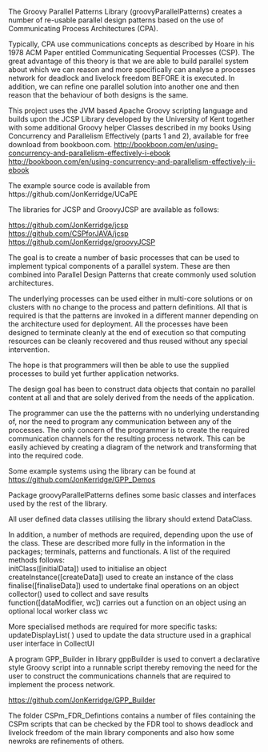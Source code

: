 The Groovy Parallel Patterns Library (groovyParallelPatterns)
creates a number of re-usable parallel design patterns
based on the use of Communicating Process Architectures (CPA).<p>

Typically, CPA use communications concepts as described by Hoare
in his 1978 ACM Paper entitled Communicating Sequential Processes (CSP).
The great advantage of this theory is that we are able to build parallel
system about which we can reason and more specifically can analyse a
processes network for deadlock and livelock freedom BEFORE it is executed.
In addition, we can refine one parallel solution into another one and then
reason that the behaviour of both designs is the same.<p>

This project uses the JVM based Apache Groovy scripting language and builds upon the
JCSP Library developed by the University of Kent together with some additional
Groovy helper Classes described in my books Using Concurrency and
Parallelism Effectively (parts 1 and 2), available for free download
from bookboon.com.
    http://bookboon.com/en/using-concurrency-and-parallelism-effectively-i-ebook
    http://bookboon.com/en/using-concurrency-and-parallelism-effectively-ii-ebook
<p>
The example source code is available from https://github.com/JonKerridge/UCaPE<p>
The libraries for JCSP and GroovyJCSP are available as follows:<br>

https://github.com/JonKerridge/jcsp<br>
https://github.com/CSPforJAVA/jcsp<br>
https://github.com/JonKerridge/groovyJCSP <p>

The goal is to create a number of basic processes that can be used to
implement typical components of a parallel system. These are then combined
into Parallel Design Patterns that create commonly used solution architectures.<p>

The underlying processes can be used either in multi-core solutions or on
clusters with no change to the process and pattern definitions. All that
is required is that the patterns are invoked in a different manner
depending on the architecture used for deployment. All the processes have
been designed to terminate cleanly at the end of execution so that computing
resources can be cleanly recovered and thus reused without any special intervention.<p>

The hope is that programmers will then be able to use the supplied processes
to build yet further application networks.<p>

The design goal has been to construct data objects that contain no parallel
content at all and that are solely derived from the needs of the application. <p>

The programmer can use the the patterns with no underlying understanding of,
nor the need to program any communication between any of the processes. The
only concern of the programmer is to create the required communication
channels for the resulting process network. This can be easily achieved by
creating a diagram of the network and transforming that into the required code.<p>

Some example systems using the library can be found at  
https://github.com/JonKerridge/GPP_Demos<br>

Package groovyParallelPatterns defines some basic classes and interfaces used by the rest of the library.<p>
 
All user defined data classes utilising the library should extend DataClass.<p>
 
In addition, a number of methods are required, depending upon the use of the class.
These are described more fully in the information in the packages; terminals, patterns and functionals.  A list
of the required methods follows: <br>
initClass([initialData]) used to initialise an object<br>
createInstance([createData]) used to create an instance of the class<br>
finalise([finaliseData]) used to undertake final operations on an object<br>
collector() used to collect and save results<br>
function([dataModifier, wc]) carries out a function on an object using an optional local worker class wc<p>
 
More specialised methods are required for more specific tasks: <br>
updateDisplayList( ) used to update the data structure used in a graphical user interface in CollectUI<br>

A program GPP_Builder in library gppBuilder is used to convert a declarative style Groovy script into a runnable script
thereby removing the need for the user to construct the communications channels that are required to implement
the process network.<p>

https://github.com/JonKerridge/GPP_Builder<br>

The folder CSPm_FDR_Defintions contains a number of files containing the CSPm scripts that can
be checked by the FDR tool to shows deadlock and livelock freedom of the main library components
and also how some newroks are refinements of others.
 
